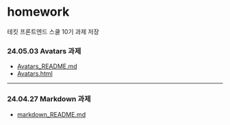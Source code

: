 # homework
테킷 프론트엔드 스쿨 10기 과제 저장


### 24.05.03 Avatars 과제
- <a href="https://github.com/ttining-real/homework/blob/main/avatars/avatars.md" target="_blank">Avatars_README.md</a>
- <a href="https://ttining-real.github.io/homework/avatars/avatars.html" target="_blank">Avatars.html</a>

<hr>

### 24.04.27 Markdown 과제
- <a href="https://github.com/ttining-real/homework/blob/main/markdown/markdown.md" target="_blank">markdown_README.md</a>